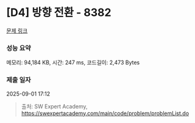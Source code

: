 # [D4] 방향 전환 - 8382 

[문제 링크](https://swexpertacademy.com/main/code/problem/problemDetail.do?contestProbId=AWyNQrCahHcDFAVP) 

### 성능 요약

메모리: 94,184 KB, 시간: 247 ms, 코드길이: 2,473 Bytes

### 제출 일자

2025-09-01 17:12



> 출처: SW Expert Academy, https://swexpertacademy.com/main/code/problem/problemList.do